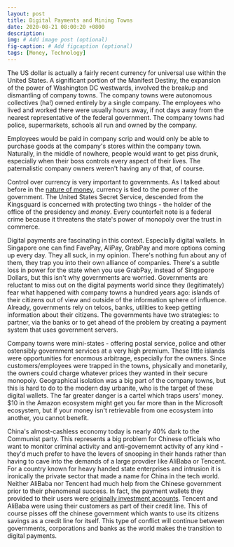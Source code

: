 ```yaml
---
layout: post
title: Digital Payments and Mining Towns
date: 2020-08-21 08:00:20 +0800
description: 
img: # Add image post (optional)
fig-caption: # Add figcaption (optional)
tags: [Money, Technology]
---
```


The US dollar is actually a fairly recent currency for universal use within the United States. A significant portion of the Manifest Destiny, the expansion of the power of Washington DC westwards, involved the breakup and dismantling of company towns. The company towns were autonomous collectives (ha!) owned entirely by a single company. The employees who lived and worked there were usually hours away, if not days away from the nearest representative of the federal government. The company towns had police, supermarkets, schools all run and owned by the company.

Employees would be paid in company scrip and would only be able to purchase goods at the company's stores within the company town. Naturally, in the middle of nowhere, people would want to get piss drunk, especially when their boss controls every aspect of their lives. The paternalistic company owners weren't having any of that, of course.

Control over currency is very important to governments. As I talked about before in the [nature of money](../money), currency is tied to the power of the government. The United States Secret Service, descended from the Kingsguard is concerned with protecting two things - the holder of the office of the presidency and _money_. Every counterfeit note is a federal crime because it threatens the state's power of monopoly over the trust in commerce.

Digital payments are fascinating in this context. Especially digital wallets. In Singapore one can find FavePay, AliPay, GrabPay and more options coming up every day. They all suck, in my opinion. There's nothing fun about any of them, they trap you into their own alliance of companies. There's a subtle loss in power for the state when you use GrabPay, instead of Singapore Dollars, but this isn't why governments are worried. Governments are reluctant to miss out on the digital payments world since they (legitimately) fear what happened with company towns a hundred years ago: islands of their citizens out of view and outside of the information sphere of influence. Already, governments rely on telcos, banks, utilities to keep getting information about their citizens. The governments have two strategies: to partner, via the banks or to get ahead of the problem by creating a payment system that uses government servers.

Company towns were mini-states - offering postal service, police and other ostensibly government services at a very high premium. These little islands were opportunities for enormous arbitrage, especially for the owners. Since customers/employees were trapped in the towns, physically and monetarily, the owners could charge whatever prices they wanted in their secure monopoly. Geographical isolation was a big part of the company towns, but this is hard to do to the modern day urbanite, who is the target of these digital wallets. The far greater danger is a cartel which traps users' money. $10 in the Amazon ecosystem might get you far more than in the Microsoft ecosystem, but if your money isn't retrievable from one ecosystem into another, you cannot benefit.

China's almost-cashless economy today is nearly 40% dark to the Communist party. This represents a big problem for Chinese officials who want to monitor criminal activity and anti-governemnt activity of any kind - they'd much prefer to have the levers of snooping in their hands rather than having to cave into the demands of a large provdier like AliBaba or Tencent. For a country known for heavy handed state enterprises and intrusion it is ironically the private sector that made a name for China in the tech world. Neither AliBaba nor Tencent had much help from the Chinese government prior to their phenomenal success. In fact, the payment wallets they provided to their users were [originally investment accounts](https://yourstory.com/2018/08/alibaba-yue-bao-unearthed-hidden-treasure-from-digital-wallets). Tencent and AliBaba were using their customers as part of their credit line. This of course pisses off the chinese government which wants to use its citizens savings as a credit line for itself. This type of conflict will continue between governments, corporations and banks as the world makes the transition to digital payments.

